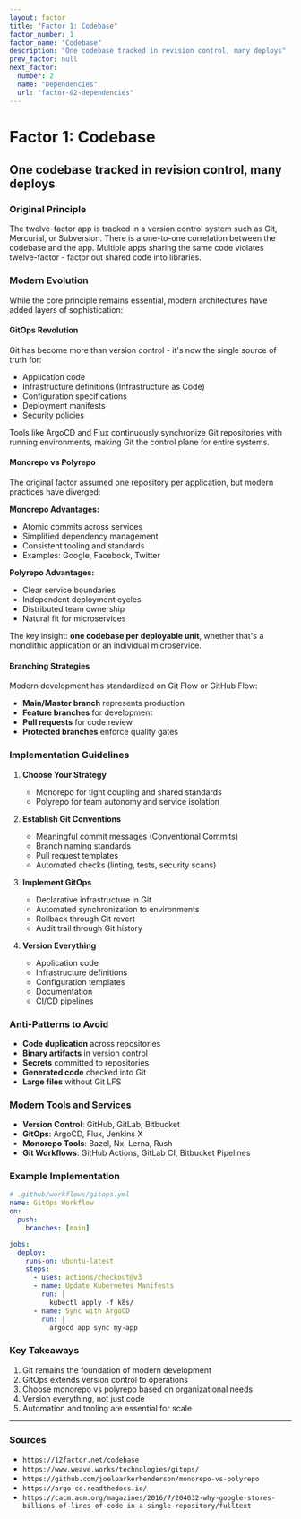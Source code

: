 ```yaml
---
layout: factor
title: "Factor 1: Codebase"
factor_number: 1
factor_name: "Codebase"
description: "One codebase tracked in revision control, many deploys"
prev_factor: null
next_factor:
  number: 2
  name: "Dependencies"
  url: "factor-02-dependencies"
---
```


# Factor 1: Codebase

## One codebase tracked in revision control, many deploys

### Original Principle

The twelve-factor app is tracked in a version control system such as Git, Mercurial, or Subversion. There is a one-to-one correlation between the codebase and the app. Multiple apps sharing the same code violates twelve-factor - factor out shared code into libraries.

### Modern Evolution

While the core principle remains essential, modern architectures have added layers of sophistication:

#### GitOps Revolution

Git has become more than version control - it's now the single source of truth for:
- Application code
- Infrastructure definitions (Infrastructure as Code)
- Configuration specifications
- Deployment manifests
- Security policies

Tools like ArgoCD and Flux continuously synchronize Git repositories with running environments, making Git the control plane for entire systems.

#### Monorepo vs Polyrepo

The original factor assumed one repository per application, but modern practices have diverged:

**Monorepo Advantages:**
- Atomic commits across services
- Simplified dependency management
- Consistent tooling and standards
- Examples: Google, Facebook, Twitter

**Polyrepo Advantages:**
- Clear service boundaries
- Independent deployment cycles
- Distributed team ownership
- Natural fit for microservices

The key insight: **one codebase per deployable unit**, whether that's a monolithic application or an individual microservice.

#### Branching Strategies

Modern development has standardized on Git Flow or GitHub Flow:
- **Main/Master branch** represents production
- **Feature branches** for development
- **Pull requests** for code review
- **Protected branches** enforce quality gates

### Implementation Guidelines

1. **Choose Your Strategy**
   - Monorepo for tight coupling and shared standards
   - Polyrepo for team autonomy and service isolation

2. **Establish Git Conventions**
   - Meaningful commit messages (Conventional Commits)
   - Branch naming standards
   - Pull request templates
   - Automated checks (linting, tests, security scans)

3. **Implement GitOps**
   - Declarative infrastructure in Git
   - Automated synchronization to environments
   - Rollback through Git revert
   - Audit trail through Git history

4. **Version Everything**
   - Application code
   - Infrastructure definitions
   - Configuration templates
   - Documentation
   - CI/CD pipelines

### Anti-Patterns to Avoid

- **Code duplication** across repositories
- **Binary artifacts** in version control
- **Secrets** committed to repositories
- **Generated code** checked into Git
- **Large files** without Git LFS

### Modern Tools and Services

- **Version Control**: GitHub, GitLab, Bitbucket
- **GitOps**: ArgoCD, Flux, Jenkins X
- **Monorepo Tools**: Bazel, Nx, Lerna, Rush
- **Git Workflows**: GitHub Actions, GitLab CI, Bitbucket Pipelines

### Example Implementation

```yaml
# .github/workflows/gitops.yml
name: GitOps Workflow
on:
  push:
    branches: [main]

jobs:
  deploy:
    runs-on: ubuntu-latest
    steps:
      - uses: actions/checkout@v3
      - name: Update Kubernetes Manifests
        run: |
          kubectl apply -f k8s/
      - name: Sync with ArgoCD
        run: |
          argocd app sync my-app
```

### Key Takeaways

1. Git remains the foundation of modern development
2. GitOps extends version control to operations
3. Choose monorepo vs polyrepo based on organizational needs
4. Version everything, not just code
5. Automation and tooling are essential for scale

---

### Sources

- `https://12factor.net/codebase`
- `https://www.weave.works/technologies/gitops/`
- `https://github.com/joelparkerhenderson/monorepo-vs-polyrepo`
- `https://argo-cd.readthedocs.io/`
- `https://cacm.acm.org/magazines/2016/7/204032-why-google-stores-billions-of-lines-of-code-in-a-single-repository/fulltext`
